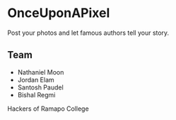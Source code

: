 # OnceUponAPixel

Post your photos and let famous authors tell your story.

## Team

- Nathaniel Moon
- Jordan Elam
- Santosh Paudel
- Bishal Regmi

Hackers of Ramapo College